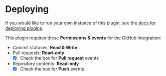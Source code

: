 # Deploying

If you would like to run your own instance of this plugin, see the [docs for deploying plugins](https://github.com/probot/probot/blob/master/docs/deployment.md).

This plugin requires these **Permissions & events** for the GitHub Integration:

- Commit statuses: **Read & Write**
- Pull requests: **Read-only**
  - [x] Check the box for **Pull request** events
- Repository contents: **Read-only**
  - [x] Check the box for **Push** events
